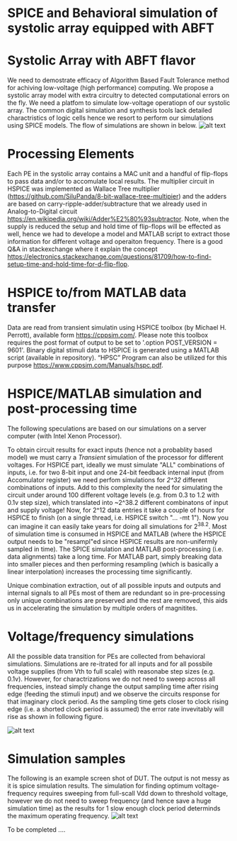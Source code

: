 # SPICE and Behavioral simulation of systolic array equipped with ABFT 

# Systolic Array with ABFT flavor

We need to demostrate efficacy of Algorithm Based Fault Tolerance method for achiving low-voltage (high performance) computing. We propose a systolic array model with extra circuitry to detected computational errors on the fly. We need a platfom to simulate low-voltage operatiopn of our systolic array. The common digital simulation and synthesis tools lack detailed charactristics of logic cells hence we resort to perform our simulations using SPICE models. The flow of simulations are shown in below.
![alt text]( https://github.com/NeuroFan/Systolic_Array_ABFT/blob/master/flow_of_simulations.png)


# Processing Elements
Each PE in the systolic array contains a MAC unit and a handful of flip-flops to pass data and/or to accomulate local results. The multiplier circuit in HSPICE was implemented as Wallace Tree multiplier (https://github.com/SiluPanda/8-bit-wallace-tree-multipier) and the adders are based on carry-ripple-adder/subtracture that we already used in Analog-to-Digital circuit https://en.wikipedia.org/wiki/Adder%E2%80%93subtractor. 
Note, when the supply is reduced the setup and hold time of flip-flops will be effected as well, hence we had to develope a model and MATLAB script to extract those information for different voltage and operaiton frequency. There is a good Q&A in stackexchange where it explain the concept https://electronics.stackexchange.com/questions/81709/how-to-find-setup-time-and-hold-time-for-d-flip-flop.

# HSPICE to/from MATLAB data transfer

Data are read from transient simulatin using HSPICE toolbox (by Michael H. Perrott), available form https://cppsim.com/. Please note this toolbox requires the post format of output to be set to '.option POST_VERSION = 9601'. Binary digital stimuli data to HSPICE is generated using a MATLAB script (available in repository). “HPSC” Program can also be utilized for this purpose https://www.cppsim.com/Manuals/hspc.pdf.

# HSPICE/MATLAB simulation and post-processing time
The following speculations are based on our simulations on a server computer (with Intel Xenon Processor).

To obtain circuit results for exact inputs (hence not a probablity based model) we must carry a *Transient* simulation of the processor for different voltages. 
For HSPICE part, ideally we must simulate "ALL" combinations of inputs, i.e. for two 8-bit input and one 24-bit feedback internal input (from Accomulator register) we need perfom simulations for *2^32* different combinations of inputs. Add to this complexity the need for simulating the circuit under around 100 different voltage levels (e.g. from 0.3 to 1.2 with 0.1v step size), which translated into ~2^38.2 different combinatons of input and supply voltage! Now, for 2^12 data entries it take a couple of hours for HSPICE to finish (on a single thread, i.e. HSPICE switch "... -mt 1"). Now you can imagine it can easily take years for doing all simulations for $2^38.2$.
Most of simulation time is consumed in HSPICE and MATLAB (where the HSPICE output needs to be "resampl"ed since HSPICE results are non-unifermly sampled in time). The SPICE simulation and MATLAB post-processing (i.e. data alignments) take a long time. For MATLAB part, simply breaking data into smaller pieces and then performing resampling (which is basically a linear interpolation) increases the processing time significantly. 

Unique combination extraction, out of all possible inputs and outputs and internal signals to all PEs most of them are redundant so in pre-processing only unique combinations are preserved and the rest are removed, this aids us in accelerating the simulation by multiple orders of magnitites.



# Voltage/frequency simulations

All the possible data transition for PEs are collected from behavioral simulations. Simulations are re-itrated for all inputs and for all possbile voltage supplies (from Vth to full scale) with reasonabe step sizes (e.g. 0.1v). However, for charactrizations we do not need to sweep across all frequencies, instead simply change the output sampling time after rising edge (feeding the stimuli input) and we observe the circuits response for that imaginary clock period. As the sampling time gets closer to clock rising edge (i.e. a shorted clock period is assumed) the error rate invevitably will rise as shown in following figure.

![alt text]( https://github.com/NeuroFan/Systolic_Array_ABFT/blob/master/clock_edge_sample.png)



# Simulation samples
The following is an example screen shot of DUT. The output is not messy as it is spice simulation results. 
The simulation for finding optimum voltage-frequency requires sweeping from full-scall Vdd down to threshold voltage, however we do not need to sweep
frequency (and hence save a huge simulation time) as the results for 1 slow enough clock period determinds the maximum operating frequency.
![alt text]( https://github.com/NeuroFan/Systolic_Array_ABFT/blob/master/simulation1.png)


To be completed ....
